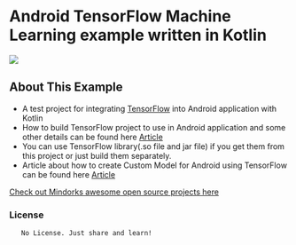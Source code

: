 # Android TensorFlow Machine Learning example written in Kotlin

<img src=https://www.tensorflow.org/_static/images/tensorflow/logo.png >

##  About This Example
* A test project for integrating [TensorFlow](https://github.com/tensorflow/tensorflow) into Android application with Kotlin
* How to build TensorFlow project to use in Android application and some other details can be found here [Article](https://blog.mindorks.com/android-tensorflow-machine-learning-example-ff0e9b2654cc)
* You can use TensorFlow library(.so file and jar file) if you get them from this project or just build them separately.
* Article about how to create Custom Model for Android using TensorFlow can be found here [Article](https://blog.mindorks.com/creating-custom-model-for-android-using-tensorflow-3f963d270bfb)

[Check out Mindorks awesome open source projects here](https://mindorks.com/open-source-projects)

### License
```
   No License. Just share and learn!
```
